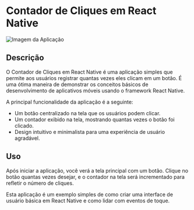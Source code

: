 # Contador de Cliques em React Native

![Imagem da Aplicação](imagem-da-aplicacao.png)

## Descrição

O Contador de Cliques em React Native é uma aplicação simples que permite aos usuários registrar quantas vezes eles clicam em um botão. É uma ótima maneira de demonstrar os conceitos básicos de desenvolvimento de aplicativos móveis usando o framework React Native.

A principal funcionalidade da aplicação é a seguinte:

- Um botão centralizado na tela que os usuários podem clicar.
- Um contador exibido na tela, mostrando quantas vezes o botão foi clicado.
- Design intuitivo e minimalista para uma experiência de usuário agradável.

## Uso

Após iniciar a aplicação, você verá a tela principal com um botão. Clique no botão quantas vezes desejar, e o contador na tela será incrementado para refletir o número de cliques.

Esta aplicação é um exemplo simples de como criar uma interface de usuário básica em React Native e como lidar com eventos de toque.

 
